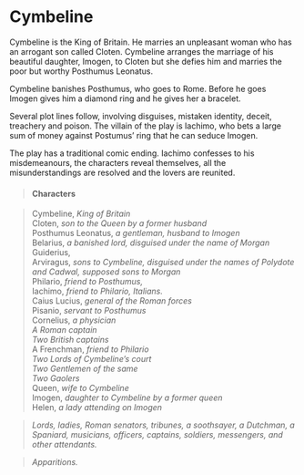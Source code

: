 <!-- ======================================================================
--- Search engine
title:          Cymbeline
keywords:       Cymbeline, comedy
description:    Cymbeline by William Shakespeare.
--- Menu system
order:          40
text:           Cymbeline
hidden:         false
umbel:          false
--- Page properties
id:             
document:       
layout:         layout-2-left
$-left:         play-list
searchable:     true
======================================================================= -->

# Cymbeline

Cymbeline is the King of Britain. He marries an unpleasant woman who has an
arrogant son called Cloten. Cymbeline arranges the marriage of his beautiful
daughter, Imogen, to Cloten but she defies him and marries the poor but worthy
Posthumus Leonatus.

Cymbeline banishes Posthumus, who goes to Rome. Before he goes Imogen gives him
a diamond ring and he gives her a bracelet.

Several plot lines follow, involving disguises, mistaken identity, deceit,
treachery and poison. The villain of the play is Iachimo, who bets a large sum
of money against Postumus’ ring that he can seduce Imogen.

The play has a traditional comic ending. Iachimo confesses to his misdemeanours,
the characters reveal themselves, all the misunderstandings are resolved and the
lovers are reunited.

>   #### Characters
    
>   Cymbeline, _King of Britain_  
    Cloten, _son to the Queen by a former husband_  
    Posthumus Leonatus, _a gentleman, husband to Imogen_  
    Belarius, _a banished lord, disguised under the name of Morgan_  
    Guiderius,  
    Arviragus, _sons to Cymbeline, disguised under the names
    of Polydote and Cadwal, supposed sons to Morgan_  
    Philario, _friend to Posthumus,_    
    Iachimo, _friend to Philario, Italians._  
    Caius Lucius, _general of the Roman forces_  
    Pisanio, _servant to Posthumus_  
    Cornelius, _a physician_  
    _A Roman captain_  
    _Two British captains_  
    A Frenchman, _friend to Philario_  
    _Two Lords of Cymbeline’s court_  
    _Two Gentlemen of the same_  
    _Two Gaolers_  
    Queen, _wife to Cymbeline_  
    Imogen, _daughter to Cymbeline by a former queen_  
    Helen, _a lady attending on Imogen_
    
>   _Lords, ladies, Roman senators, tribunes, a soothsayer, a Dutchman, a Spaniard,
    musicians, officers, captains, soldiers, messengers, and other attendants._
    
>   _Apparitions._
